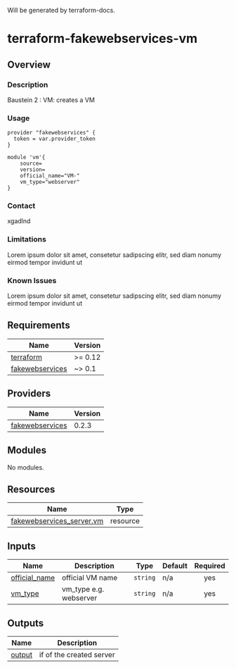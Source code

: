 Will be generated by terraform-docs.
<!-- BEGIN_TF_DOCS -->
# terraform-fakewebservices-vm

## Overview

### Description
Baustein 2 : VM: creates a VM

### Usage
```
provider "fakewebservices" {
  token = var.provider_token
}

module 'vm'{
    source=
    version=
    official_name="VM-"
    vm_type="webserver"
}
```

### Contact
xgadlnd

### Limitations
Lorem ipsum dolor sit amet, consetetur sadipscing elitr, sed diam nonumy eirmod tempor invidunt ut

### Known Issues
Lorem ipsum dolor sit amet, consetetur sadipscing elitr, sed diam nonumy eirmod tempor invidunt ut

## Requirements

| Name | Version |
|------|---------|
| <a name="requirement_terraform"></a> [terraform](#requirement\_terraform) | >= 0.12 |
| <a name="requirement_fakewebservices"></a> [fakewebservices](#requirement\_fakewebservices) | ~> 0.1 |

## Providers

| Name | Version |
|------|---------|
| <a name="provider_fakewebservices"></a> [fakewebservices](#provider\_fakewebservices) | 0.2.3 |

## Modules

No modules.

## Resources

| Name | Type |
|------|------|
| [fakewebservices_server.vm](https://registry.terraform.io/providers/hashicorp/fakewebservices/latest/docs/resources/server) | resource |

## Inputs

| Name | Description | Type | Default | Required |
|------|-------------|------|---------|:--------:|
| <a name="input_official_name"></a> [official\_name](#input\_official\_name) | official VM name | `string` | n/a | yes |
| <a name="input_vm_type"></a> [vm\_type](#input\_vm\_type) | vm\_type e.g. webserver | `string` | n/a | yes |

## Outputs

| Name | Description |
|------|-------------|
| <a name="output_output"></a> [output](#output\_output) | if of the created server |

<!-- END_TF_DOCS -->